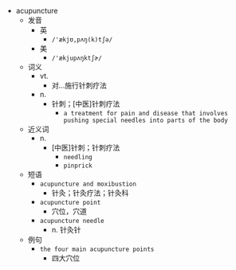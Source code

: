 - acupuncture
  - 发音
    - 英
      - `/'ækjʊ,pʌŋ(k)tʃə/`
    - 美
      - `/'ækjupʌŋktʃɚ/`
  - 词义
    - vt.
      - 对…施行针刺疗法
    - n.
      - 针刺；[中医]针刺疗法
        - `a treatment for pain and disease that involves pushing special needles into parts of the body`
  - 近义词
    - n.
      - [中医]针刺；针刺疗法
        - `needling`
        - `pinprick`
  - 短语
    - `acupuncture and moxibustion`
      - 针灸；针灸疗法；针灸科 
    - `acupuncture point`
      - 穴位，穴道 
    - `acupuncture needle`
      - n. 针灸针 
  - 例句
    - `the four main acupuncture points`
      - 四大穴位


